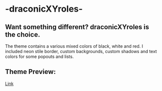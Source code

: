 # -draconicXYroles-
## Want something different? draconicXYroles is the choice.

  The theme contains a various mixed colors of black, white and red. I included neon stile border, custom backgrounds, custom shadows and text colors for some popouts and lists. 

## Theme Preview:
[Link](https://gibbu.github.io/ThemePreview/?file=https://ytddey.github.io/-draconicXYroles-/source.css#)
